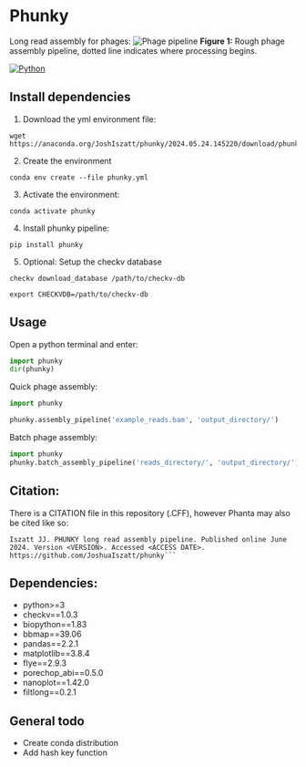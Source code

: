 # Phunky
Long read assembly for phages:
![Phage pipeline](pipeline.png)
**Figure 1:** Rough phage assembly pipeline, dotted line indicates where processing begins.

[![Python](https://img.shields.io/badge/python-3670A0?style=for-the-badge&logo=python&logoColor=ffdd54)](https://pypi.org/project/phunky/)

## Install dependencies
1. Download the yml environment file:
```
wget https://anaconda.org/JoshIszatt/phunky/2024.05.24.145220/download/phunky.yml
```

2. Create the environment
```
conda env create --file phunky.yml
```

3. Activate the environment:
```
conda activate phunky
```

4. Install phunky pipeline:
```
pip install phunky
```

5. Optional: Setup the checkv database 
```
checkv download_database /path/to/checkv-db
```

```
export CHECKVDB=/path/to/checkv-db
```

## Usage
Open a python terminal and enter:
```py
import phunky
dir(phunky)
```

Quick phage assembly:

```py
import phunky

phunky.assembly_pipeline('example_reads.bam', 'output_directory/')
```

Batch phage assembly:
```py
import phunky
phunky.batch_assembly_pipeline('reads_directory/', 'output_directory/')
```

## Citation:
There is a CITATION file in this repository (.CFF), however Phanta may also be cited like so:
```
Iszatt JJ. PHUNKY long read assembly pipeline. Published online June 2024. Version <VERSION>. Accessed <ACCESS DATE>. https://github.com/JoshuaIszatt/phunky```
```

## Dependencies:
  - python>=3
  - checkv==1.0.3
  - biopython==1.83
  - bbmap==39.06
  - pandas==2.2.1
  - matplotlib==3.8.4
  - flye==2.9.3
  - porechop_abi==0.5.0
  - nanoplot==1.42.0
  - filtlong==0.2.1


## General todo
* Create conda distribution
* Add hash key function
